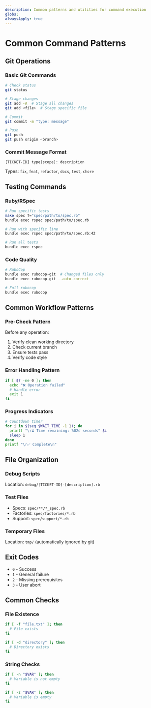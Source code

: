```yaml
---
description: Common patterns and utilities for command execution
globs:
alwaysApply: true
---
```


# Common Command Patterns

## Git Operations

### Basic Git Commands

```bash
# Check status
git status

# Stage changes
git add -A  # Stage all changes
git add <file>  # Stage specific file

# Commit
git commit -m "type: message"

# Push
git push
git push origin <branch>
```

### Commit Message Format

`[TICKET-ID] type(scope): description`

Types: `fix`, `feat`, `refactor`, `docs`, `test`, `chore`

## Testing Commands

### Ruby/RSpec

```bash
# Run specific tests
make spec T="spec/path/to/spec.rb"
bundle exec rspec spec/path/to/spec.rb

# Run with specific line
bundle exec rspec spec/path/to/spec.rb:42

# Run all tests
bundle exec rspec
```

### Code Quality

```bash
# RuboCop
bundle exec rubocop-git  # Changed files only
bundle exec rubocop-git --auto-correct

# Full rubocop
bundle exec rubocop
```

## Common Workflow Patterns

### Pre-Check Pattern

Before any operation:

1. Verify clean working directory
2. Check current branch
3. Ensure tests pass
4. Verify code style

### Error Handling Pattern

```bash
if [ $? -ne 0 ]; then
  echo "❌ Operation failed"
  # Handle error
  exit 1
fi
```

### Progress Indicators

```bash
# Countdown timer
for i in $(seq $WAIT_TIME -1 1); do
  printf "\r⏳ Time remaining: %02d seconds" $i
  sleep 1
done
printf "\r✅ Complete\n"
```

## File Organization

### Debug Scripts

Location: `debug/[TICKET-ID]-[description].rb`

### Test Files

- Specs: `spec/**/*_spec.rb`
- Factories: `spec/factories/*.rb`
- Support: `spec/support/*.rb`

### Temporary Files

Location: `tmp/` (automatically ignored by git)

## Exit Codes

- `0` - Success
- `1` - General failure
- `2` - Missing prerequisites
- `3` - User abort

## Common Checks

### File Existence

```bash
if [ -f "file.txt" ]; then
  # File exists
fi

if [ -d "directory" ]; then
  # Directory exists
fi
```

### String Checks

```bash
if [ -n "$VAR" ]; then
  # Variable is not empty
fi

if [ -z "$VAR" ]; then
  # Variable is empty
fi
```
